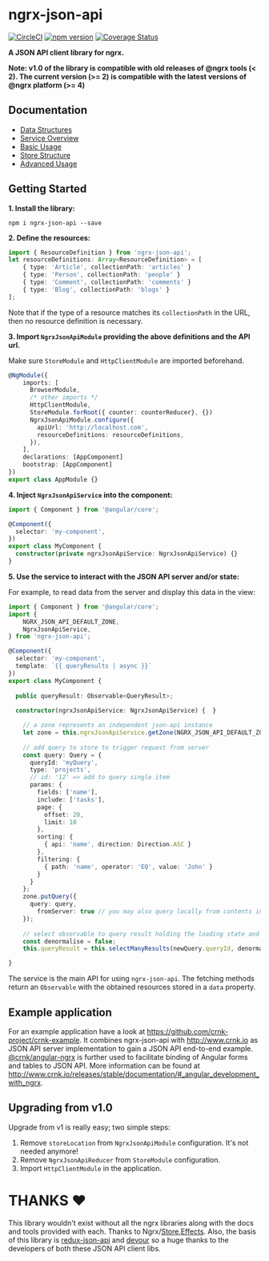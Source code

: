 # ngrx-json-api

[![CircleCI](https://circleci.com/gh/abdulhaq-e/ngrx-json-api.svg?style=shield&circle-token=:af0b4d120bc34d24279b9d3266d0db5fe0293d3b)](https://circleci.com/gh/abdulhaq-e/ngrx-json-api)
[![npm version](https://badge.fury.io/js/ngrx-json-api.svg)](https://badge.fury.io/js/ngrx-json-api)
[![Coverage Status](https://coveralls.io/repos/github/abdulhaq-e/ngrx-json-api/badge.svg?branch=development)](https://coveralls.io/github/abdulhaq-e/ngrx-json-api?branch=development)

**A JSON API client library for ngrx.**

**Note: v1.0 of the library is compatible with old releases of @ngrx tools (< 2). The current version (>= 2) is compatible with the latest versions of @ngrx platform (>= 4)**

## Documentation

- [Data Structures](./docs/data_structures.md)
- [Service Overview](./docs/service_overview.md)
- [Basic Usage](./docs/basic_usage.md)
- [Store Structure](./docs/store_structure.md)
- [Advanced Usage](./docs/advanced_usage.md)

## Getting Started

**1. Install the library:**
```
npm i ngrx-json-api --save
```

**2. Define the resources:**
```ts
import { ResourceDefinition } from 'ngrx-json-api';
let resourceDefinitions: Array<ResourceDefinition> = [
    { type: 'Article', collectionPath: 'articles' }
    { type: 'Person', collectionPath: 'people' }
    { type: 'Comment', collectionPath: 'comments' }
    { type: 'Blog', collectionPath: 'blogs' }
];
```

Note that if the type of a resource matches its `collectionPath` in the URL, then no resource definition is necessary.

**3. Import `NgrxJsonApiModule` providing the above definitions and the API url.**

Make sure `StoreModule` and `HttpClientModule` are imported beforehand.

```ts
@NgModule({
    imports: [
      BrowserModule,  
      /* other imports */
      HttpClientModule,
      StoreModule.forRoot({ counter: counterReducer}, {})
      NgrxJsonApiModule.configure({
        apiUrl: 'http://localhost.com',
        resourceDefinitions: resourceDefinitions,
      }),
    ],
    declarations: [AppComponent]
    bootstrap: [AppComponent]
})
export class AppModule {}
```

**4. Inject `NgrxJsonApiService` into the component:**
```ts
import { Component } from '@angular/core';

@Component({
  selector: 'my-component',
})
export class MyComponent {
  constructor(private ngrxJsonApiService: NgrxJsonApiService) {}
}
```

**5. Use the service to interact with the JSON API server and/or state:**

For example, to read data from the server and display this data in the view:
```ts
import { Component } from '@angular/core';
import {
	NGRX_JSON_API_DEFAULT_ZONE,
	NgrxJsonApiService,
} from 'ngrx-json-api';

@Component({
  selector: 'my-component',
  template: `{{ queryResults | async }}`
})
export class MyComponent {
  
  public queryResult: Observable<QueryResult>;
  
  constructor(ngrxJsonApiService: NgrxJsonApiService) {  }

    // a zone represents an independent json-api instance
    let zone = this.ngrxJsonApiService.getZone(NGRX_JSON_API_DEFAULT_ZONE);
    
    // add query to store to trigger request from server
    const query: Query = {
      queryId: 'myQuery',
      type: 'projects',
      // id: '12' => add to query single item
      params: {
        fields: ['name'],
        include: ['tasks'],
        page: {
          offset: 20,
          limit: 10
        },
        sorting: {
          { api: 'name', direction: Direction.ASC }
        },
        filtering: {
          { path: 'name', operator: 'EQ', value: 'John' }
        }
      }    
    };
    zone.putQuery({
      query: query,
    	fromServer: true // you may also query locally from contents in the store, e.g. new resource
    });
    
    // select observable to query result holding the loading state and (future) results
    const denormalise = false;
    this.queryResult = this.selectManyResults(newQuery.queryId, denormalise);

}
```

The service is the main API for using `ngrx-json-api`. The fetching methods return an `Observable` with the obtained resources stored in a `data` property. 






## Example application

For an example application have a look at https://github.com/crnk-project/crnk-example. It combines ngrx-json-api
with http://www.crnk.io as JSON API server implementation to gain a JSON API end-to-end example. 
[@crnk/angular-ngrx](https://www.npmjs.com/package/@crnk/angular-ngrx) is further used to facilitate binding
of Angular forms and tables to JSON API. More information can be found at http://www.crnk.io/releases/stable/documentation/#_angular_development_with_ngrx.


## Upgrading from v1.0

Upgrade from v1 is really easy; two simple steps:

  1. Remove `storeLocation` from `NgrxJsonApiModule` configuration. It's not needed anymore!
  2. Remove `NgrxJsonApiReducer` from `StoreModule` configuration.
  3. Import `HttpClientModule` in the application.

# THANKS :heart:

This library wouldn't exist without all the ngrx libraries along with the docs and tools provided with each. Thanks to Ngrx/[Store](https://github.com/ngrx/store),[Effects](https://github.com/ngrx/effects). Also, the basis of this library is [redux-json-api](https://github.com/dixieio/redux-json-api) and [devour](https://github.com/twg/devour) so a huge thanks to the developers of both these JSON API client libs.
